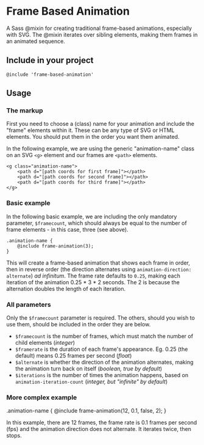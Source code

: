 # Frame Based Animation
A Sass @mixin for creating traditional frame-based animations, especially with SVG. The @mixin iterates over sibling elements, making them frames in an animated sequence.

## Include in your project

`@include 'frame-based-animation'`

## Usage

### The markup

First you need to choose a (class) name for your animation and include the "frame" elements within it. These can be any type of SVG or HTML elements. You should put them in the order you want them animated.

In the following example, we are using the generic "animation-name" class on an SVG `<g>` element and our frames are `<path>` elements.

```
<g class="animation-name">
	<path d="[path coords for first frame]"></path>
	<path d="[path coords for second frame]"></path>
	<path d="[path coords for third frame]"></path>
</g>

```

### Basic example

In the following basic example, we are including the only mandatory parameter, `$framecount`, which should always be equal to the number of frame elements - in this case, three (see above).

```
.animation-name {
	@include frame-animation(3);
}

```

This will create a frame-based animation that shows each frame in order, then in reverse order (the direction alternates using `animation-direction: alternate`) *ad infinitum*. The frame rate defaults to `0.25`, making each iteration of the animation 0.25 * 3 * 2 seconds. The 2 is because the alternation doubles the length of each iteration.

### All parameters

Only the `$framecount` parameter is required. The others, should you wish to use them, should be included in the order they are below.

* `$framecount` is the number of frames, which must match the number of child elements (*integer*)
* `$framerate` is the duration of each frame's appearance. Eg. 0.25 (the default) means 0.25 frames per second (*float*)
* `$alternate` is whether the direction of the animation alternates, making the animation turn back on itself (*boolean, true by default*)
* `$iterations` is the number of times the animation happens, based on `animation-iteration-count` (*integer, but "infinite" by default*)

### More complex example

.animation-name {
	@include frame-animation(12, 0.1, false, 2);
}

In this example, there are 12 frames, the frame rate is 0.1 frames per second (fps) and the animation direction does not alternate. It iterates twice, then stops.

